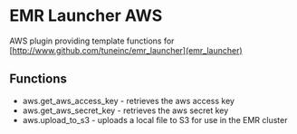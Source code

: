 # EMR Launcher AWS

AWS plugin providing template functions for [http://www.github.com/tuneinc/emr_launcher](emr_launcher)

## Functions

* aws.get_aws_access_key - retrieves the aws access key
* aws.get_aws_secret_key - retrieves the aws secret key
* aws.upload_to_s3 - uploads a local file to S3 for use in the EMR cluster

